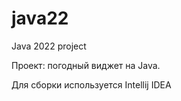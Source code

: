 # java22
Java 2022 project

Проект: погодный виджет на Java.

Для сборки используется Intellij IDEA
